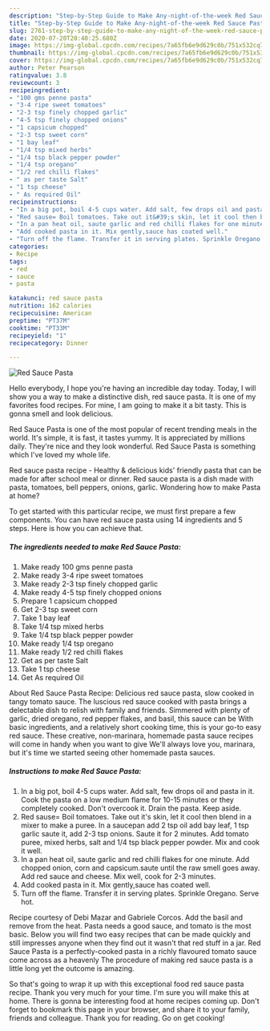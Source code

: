```yaml
---
description: "Step-by-Step Guide to Make Any-night-of-the-week Red Sauce Pasta"
title: "Step-by-Step Guide to Make Any-night-of-the-week Red Sauce Pasta"
slug: 2761-step-by-step-guide-to-make-any-night-of-the-week-red-sauce-pasta
date: 2020-07-20T20:40:25.680Z
image: https://img-global.cpcdn.com/recipes/7a65fb6e9d629c0b/751x532cq70/red-sauce-pasta-recipe-main-photo.jpg
thumbnail: https://img-global.cpcdn.com/recipes/7a65fb6e9d629c0b/751x532cq70/red-sauce-pasta-recipe-main-photo.jpg
cover: https://img-global.cpcdn.com/recipes/7a65fb6e9d629c0b/751x532cq70/red-sauce-pasta-recipe-main-photo.jpg
author: Peter Pearson
ratingvalue: 3.8
reviewcount: 3
recipeingredient:
- "100 gms penne pasta"
- "3-4 ripe sweet tomatoes"
- "2-3 tsp finely chopped garlic"
- "4-5 tsp finely chopped onions"
- "1 capsicum chopped"
- "2-3 tsp sweet corn"
- "1 bay leaf"
- "1/4 tsp mixed herbs"
- "1/4 tsp black pepper powder"
- "1/4 tsp oregano"
- "1/2 red chilli flakes"
- " as per taste Salt"
- "1 tsp cheese"
- " As required Oil"
recipeinstructions:
- "In a big pot, boil 4-5 cups water. Add salt, few drops oil and pasta in it. Cook the pasta on a low medium flame for 10-15 minutes or they completely cooked. Don&#39;t overcook it. Drain the pasta. Keep aside."
- "Red sause= Boil tomatoes. Take out it&#39;s skin, let it cool then blend in a mixer to make a puree. In a saucepan add 2 tsp oil add bay leaf, 1 tsp garlic saute it, add 2-3 tsp onions. Saute it for 2 minutes. Add tomato puree, mixed herbs, salt and 1/4 tsp black pepper powder. Mix and cook it well."
- "In a pan heat oil, saute garlic and red chilli flakes for one minute. Add chopped onion, corn and capsicum.saute until the raw smell goes away. Add red sauce and cheese. Mix well, cook for 2-3 minutes."
- "Add cooked pasta in it. Mix gently,sauce has coated well."
- "Turn off the flame. Transfer it in serving plates. Sprinkle Oregano. Serve hot."
categories:
- Recipe
tags:
- red
- sauce
- pasta

katakunci: red sauce pasta 
nutrition: 162 calories
recipecuisine: American
preptime: "PT37M"
cooktime: "PT33M"
recipeyield: "1"
recipecategory: Dinner

---
```



![Red Sauce Pasta](https://img-global.cpcdn.com/recipes/7a65fb6e9d629c0b/751x532cq70/red-sauce-pasta-recipe-main-photo.jpg)

Hello everybody, I hope you're having an incredible day today. Today, I will show you a way to make a distinctive dish, red sauce pasta. It is one of my favorites food recipes. For mine, I am going to make it a bit tasty. This is gonna smell and look delicious.

Red Sauce Pasta is one of the most popular of recent trending meals in the world. It's simple, it is fast, it tastes yummy. It is appreciated by millions daily. They're nice and they look wonderful. Red Sauce Pasta is something which I've loved my whole life.

Red sauce pasta recipe - Healthy &amp; delicious kids&#39; friendly pasta that can be made for after school meal or dinner. Red sauce pasta is a dish made with pasta, tomatoes, bell peppers, onions, garlic. Wondering how to make Pasta at home?


To get started with this particular recipe, we must first prepare a few components. You can have red sauce pasta using 14 ingredients and 5 steps. Here is how you can achieve that.

<!--inarticleads1-->

##### The ingredients needed to make Red Sauce Pasta:

1. Make ready 100 gms penne pasta
1. Make ready 3-4 ripe sweet tomatoes
1. Make ready 2-3 tsp finely chopped garlic
1. Make ready 4-5 tsp finely chopped onions
1. Prepare 1 capsicum chopped
1. Get 2-3 tsp sweet corn
1. Take 1 bay leaf
1. Take 1/4 tsp mixed herbs
1. Take 1/4 tsp black pepper powder
1. Make ready 1/4 tsp oregano
1. Make ready 1/2 red chilli flakes
1. Get  as per taste Salt
1. Take 1 tsp cheese
1. Get  As required Oil


About Red Sauce Pasta Recipe: Delicious red sauce pasta, slow cooked in tangy tomato sauce. The luscious red sauce cooked with pasta brings a delectable dish to relish with family and friends. Simmered with plenty of garlic, dried oregano, red pepper flakes, and basil, this sauce can be With basic ingredients, and a relatively short cooking time, this is your go-to easy red sauce. These creative, non-marinara, homemade pasta sauce recipes will come in handy when you want to give We&#39;ll always love you, marinara, but it&#39;s time we started seeing other homemade pasta sauces. 

<!--inarticleads2-->

##### Instructions to make Red Sauce Pasta:

1. In a big pot, boil 4-5 cups water. Add salt, few drops oil and pasta in it. Cook the pasta on a low medium flame for 10-15 minutes or they completely cooked. Don&#39;t overcook it. Drain the pasta. Keep aside.
1. Red sause= Boil tomatoes. Take out it&#39;s skin, let it cool then blend in a mixer to make a puree. In a saucepan add 2 tsp oil add bay leaf, 1 tsp garlic saute it, add 2-3 tsp onions. Saute it for 2 minutes. Add tomato puree, mixed herbs, salt and 1/4 tsp black pepper powder. Mix and cook it well.
1. In a pan heat oil, saute garlic and red chilli flakes for one minute. Add chopped onion, corn and capsicum.saute until the raw smell goes away. Add red sauce and cheese. Mix well, cook for 2-3 minutes.
1. Add cooked pasta in it. Mix gently,sauce has coated well.
1. Turn off the flame. Transfer it in serving plates. Sprinkle Oregano. Serve hot.


Recipe courtesy of Debi Mazar and Gabriele Corcos. Add the basil and remove from the heat. Pasta needs a good sauce, and tomato is the most basic. Below you will find two easy recipes that can be made quickly and still impresses anyone when they find out it wasn&#39;t that red stuff in a jar. Red Sauce Pasta is a perfectly-cooked pasta in a richly flavoured tomato sauce come across as a heavenly The procedure of making red sauce pasta is a little long yet the outcome is amazing. 

So that's going to wrap it up with this exceptional food red sauce pasta recipe. Thank you very much for your time. I'm sure you will make this at home. There is gonna be interesting food at home recipes coming up. Don't forget to bookmark this page in your browser, and share it to your family, friends and colleague. Thank you for reading. Go on get cooking!
